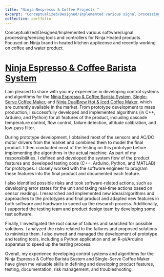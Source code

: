 ```yaml
---
title: "Ninja Nespresso & Coffee Projects "
excerpt: "Conceptualized/Designed/Implemented various signal processing/sensing/software tools and controllers for Ninja Heated/Beverage products.<br/><img src='/images/pds.png' width='550' height='600'>"
collection: portfolio
---
```


Conceptualized/Designed/Implemented various software/signal processing/sensing tools and controllers for Ninja Heated products. Focused on Ninja brand in heated kitchen applicense and recently working on coffee and water product. 

[Ninja Espresso & Coffee Barista System](https://www.ninjakitchen.com/exclusive-offer/CFN601WBKT/ninja-espresso-coffee-barista-system/)
======
I am pleased to share with you my experience in developing control systems and algorithms for the [Ninja Espresso & Coffee Barista System](https://www.ninjakitchen.com/exclusive-offer/CFN601WBKT/ninja-espresso-coffee-barista-system/), [Single-Serve Coffee Maker](https://www.ninjakitchen.com/exclusive-offer/PB051WBKT/ninja-pods-and-grounds-specialty-single-serve-coffee-maker/), and [Ninja DualBrew Hot & Iced Coffee Maker](https://www.ninjakitchen.com/products/ninja-dualbrew-hot-iced-coffee-maker-zidCFP101),
which are currently available in the market. From prototype development to mass production, I successfully developed and implemented algorithms (in C++, Arduino, and Python) for all features of the product, including cascade temperature control, flow control, failure detection, altitude calibration, and low-pass filter.

During prototype development, I obtained most of the sensors and AC/DC motor drivers from the market and combined them to model the final product. I then conducted most of the testing on this prototype before implementing the algorithms in the actual machine. As part of my responsibilities, I defined and developed the system flow of the product features and developed testing code (C++, Arduino, Python, and MATLAB) for prototypes. I closely worked with the software engineer to program these features into the final product and documented each feature.

I also identified possible risks and took software-related actions, such as developing error states for the unit and taking real-time actions based on sensor readings. I researched and implemented new ideas/algorithms and approaches to the prototypes and final product and adapted new features in both software and hardware to speed up the research process. Additionally, I supported the testing team and product design team by developing some test software.

Finally, I investigated the root cause of failures and searched for possible solutions. I analyzed the risks related to the failures and proposed solutions to minimize them. I also owned and managed the development of prototype and testing tools, including a Python application and an R-pi/Arduino apparatus to speed up the testing process.

Overall, my experience developing control systems and algorithms for the Ninja Espresso & Coffee Barista System and Single-Serve Coffee Maker have given me valuable skills in defining and developing product features, testing, documentation, risk management, and troubleshooting.